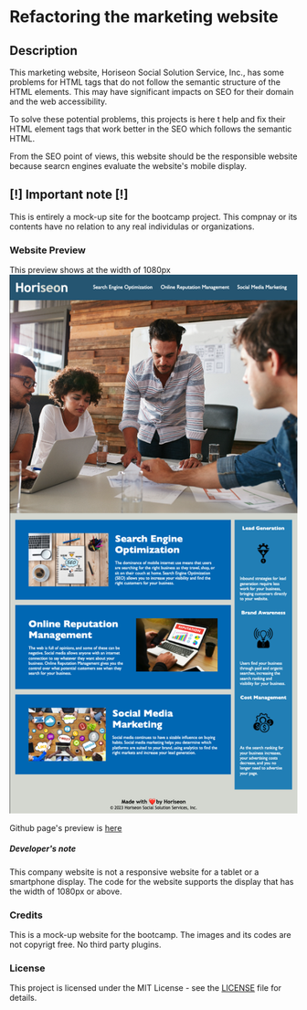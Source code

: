 # Refactoring the marketing website

## Description

This marketing website, Horiseon Social Solution Service, Inc., has some problems for HTML tags that do not follow the semantic structure of the HTML elements. This may have significant impacts on SEO for their domain and the web accessibility.

To solve these potential problems, this projects is here t help and fix their HTML element tags that work better in the SEO which follows the semantic HTML.

From the SEO point of views, this website should be the responsible website because searcn engines evaluate the website's mobile display.

## [!] Important note [!]

This is entirely a mock-up site for the bootcamp project. This compnay or its contents have no relation to any real individulas or organizations.

### Website Preview

This preview shows at the width of 1080px
![preview for this website](./assets/images/preview_1080.png)

Github page's preview is [here](https://sebecjeanluc.github.io/bootcamp-marketingSiteRefactor/)

##### Developer's note

This company website is not a responsive website for a tablet or a smartphone display. The code for the website supports the display that has the width of 1080px or above.

### Credits

This is a mock-up website for the bootcamp. The images and its codes are not copyrigt free. No third party plugins.

### License

This project is licensed under the MIT License - see the [LICENSE](https://choosealicense.com/licenses/mit/) file for details.
